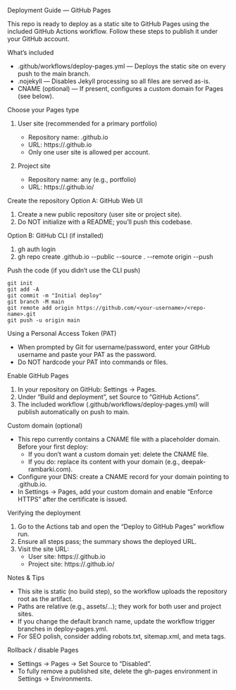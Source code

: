 Deployment Guide — GitHub Pages

This repo is ready to deploy as a static site to GitHub Pages using the included GitHub Actions workflow. Follow these steps to publish it under your GitHub account.

What’s included
- .github/workflows/deploy-pages.yml — Deploys the static site on every push to the main branch.
- .nojekyll — Disables Jekyll processing so all files are served as-is.
- CNAME (optional) — If present, configures a custom domain for Pages (see below).

Choose your Pages type
1) User site (recommended for a primary portfolio)
   - Repository name: <your-username>.github.io
   - URL: https://<your-username>.github.io
   - Only one user site is allowed per account.

2) Project site
   - Repository name: any (e.g., portfolio)
   - URL: https://<your-username>.github.io/<repo-name>

Create the repository
Option A: GitHub Web UI
1. Create a new public repository (user site or project site).
2. Do NOT initialize with a README; you’ll push this codebase.

Option B: GitHub CLI (if installed)
1. gh auth login
2. gh repo create <your-username>.github.io --public --source . --remote origin --push

Push the code (if you didn’t use the CLI push)
```
git init
git add -A
git commit -m "Initial deploy"
git branch -M main
git remote add origin https://github.com/<your-username>/<repo-name>.git
git push -u origin main
```

Using a Personal Access Token (PAT)
- When prompted by Git for username/password, enter your GitHub username and paste your PAT as the password.
- Do NOT hardcode your PAT into commands or files.

Enable GitHub Pages
1. In your repository on GitHub: Settings → Pages.
2. Under “Build and deployment”, set Source to “GitHub Actions”.
3. The included workflow (.github/workflows/deploy-pages.yml) will publish automatically on push to main.

Custom domain (optional)
- This repo currently contains a CNAME file with a placeholder domain. Before your first deploy:
  - If you don’t want a custom domain yet: delete the CNAME file.
  - If you do: replace its content with your domain (e.g., deepak-rambarki.com).
- Configure your DNS: create a CNAME record for your domain pointing to <your-username>.github.io.
- In Settings → Pages, add your custom domain and enable “Enforce HTTPS” after the certificate is issued.

Verifying the deployment
1. Go to the Actions tab and open the “Deploy to GitHub Pages” workflow run.
2. Ensure all steps pass; the summary shows the deployed URL.
3. Visit the site URL:
   - User site: https://<your-username>.github.io
   - Project site: https://<your-username>.github.io/<repo-name>

Notes & Tips
- This site is static (no build step), so the workflow uploads the repository root as the artifact.
- Paths are relative (e.g., assets/...); they work for both user and project sites.
- If you change the default branch name, update the workflow trigger branches in deploy-pages.yml.
- For SEO polish, consider adding robots.txt, sitemap.xml, and meta tags.

Rollback / disable Pages
- Settings → Pages → Set Source to “Disabled”.
- To fully remove a published site, delete the gh-pages environment in Settings → Environments.

